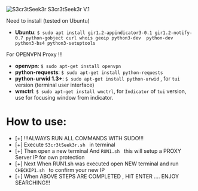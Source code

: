 ![S3cr3tSeek3r](https://imgur.com/nSIMKjN "S3cr3tSeek3r")
S3cr3tSeek3r V.1

Need to install (tested on Ubuntu)
* **Ubuntu**: ```$ sudo apt install gir1.2-appindicator3-0.1 gir1.2-notify-0.7 python-gobject curl whois geoip python3-dev  python-dev python3-bs4 python3-setuptools```

For OPENVPN Proxy !!!
* **openvpn**: ```$ sudo apt-get install openvpn```
* **python-requests**: ```$ sudo apt-get install python-requests```
* **python-urwid 1.3+**: ```$ sudo apt-get install python-urwid``` , for `tui` version (terminal user interface)
* **wmctrl**: ```$ sudo apt-get install wmctrl```, for `Indicator` of `tui` version, use for focusing window from indicator.

# How to use:
* [+] !!!ALWAYS RUN ALL COMMANDS WITH SUDO!!!
* [+] Execute  ```S3cr3tSeek3r.sh ``` in terminal
* [+] Then open a new terminal And  ```RUN1.sh ``` this will setup a PROXY Server IP for own protection
* [+] Next When RUN1.sh was executed open NEW terminal and run  ```CHECKIP1.sh ``` to confirm your new IP
* [+] When ABOVE STEPS ARE COMPLETED , HIT ENTER .... ENJOY SEARCHING!!!
